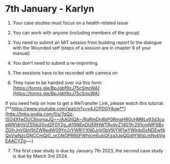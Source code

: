 # 7th January - Karlyn

1. Your case studies must focus on a health-related issue

2. You can work with anyone (including members of the group)

3. You need to submit an MIT session from building report to the dialogue with the Wounded self (steps of a session are in chapter 9 of your manual)

4. You don't need to submit a re-imprinting

5. The sessions have to be recorded with camera on

6. They have to be handed over via this form: [https://forms.gle/BpJgbf9zJ75cSmcWA](https://forms.gle/BpJgbf9zJ75cSmcWA)

If you need help on how to get a WeTransfer Link, please watch this tutorial: [**https://www.youtube.com/watch?v=y4JCPDGY4ow**](http://links.podia.com/f/a/7gQz-ISO4XfwDUC6symaJQ~~/AAGitQA~/RgRmDn8bP0RmaHR0cHM6Ly93d3cueW91dHViZS5jb20vd2F0Y2g_dj15NEpDUERHWTRvdyZ1dG1fc291cmNlPXBvZGlhJnV0bV9tZWRpdW09YnJvYWRjYXN0JnV0bV9jYW1wYWlnbj0xNDEwNjQxVwNzcGNCCmQiG_orZAtOPR9SFWhlcmEubGFza3JpQGdtYWlsLmNvbVgEAACYZg~~)

7. The first case study is due by January 7th 2023, the second case study is due by March 3rd 2024.